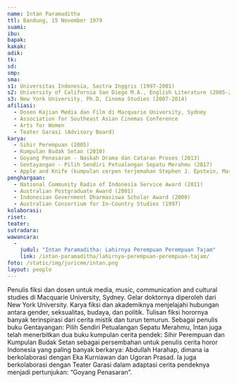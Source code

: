```yaml
---
name: Intan Paramaditha
ttl: Bandung, 15 November 1979
suami:
ibu:
bapak:
kakak:
adik:
tk:
sd:
smp:
sma:
s1: Universitas Indonesia, Sastra Inggris (1997-2001)
s2: University of California San Diego M.A., English Literature (2005-2007)
s3: New York University, Ph.D, Cinema Studies (2007-2014)
afiliasi:
  - Dosen Kajian Media dan Film di Macquarie University, Sydney
  - Association for Southeast Asian Cinemas Conference
  - Arts for Women
  - Teater Garasi (Advisory Board)
karya:
  - Sihir Perempuan (2005)
  - Kumpulan Budak Setan (2010)
  - Goyang Penasaran - Naskah Drama dan Cataran Proses (2013)
  - Gentayangan - Pilih Sendiri Petualangan Sepatu Merahmu (2017)
  - Apple and Knife (kumpulan cerpen terjemahan Stephen J. Epstein, Maret 2018)
penghargaan:
  - National Community Radio of Indonesia Service Award (2011)
  - Australian Postgraduate Award (2001)
  - Indonesian Government Dharmasiswa Scholar Award (2000)
  - Australian Consortium for In-Country Studies (1997)
kolaborasi:
riset:
teater:
sutradara:
wawancara:
  -
    judul: "Intan Paramaditha: Lahirnya Perempuan Perempuan Tajam"
    link: /intan-paramaditha/lahirnya-perempuan-perempuan-tajam/
foto: /static/img/juricme/intan.png
layout: people
---
```


Penulis fiksi dan dosen untuk media, music, communication and cultural studies di Macquarie University, Sydney. Gelar doktornya diperoleh dari New York University. Karya fiksi dan akademiknya menjelajahi hubungan antara gender, seksualitas, budaya, dan politik. Tulisan fiksi horornya banyak terinspirasi dari cerita mistik dan turun temurun. Sebagai penulis buku Gentayangan: Pilih Sendiri Petualangan Sepatu Merahmu, Intan juga telah menerbitkan dua buku kumpulan cerita pendek: Sihir Perempuan dan Kumpulan Budak Setan sebagai persembahan untuk penulis cerita horor Indonesia yang paling banyak berkarya: Abdullah Harahap, dimana ia berkolaborasi dengan Eka Kurniawan dan Ugoran Prasad. Ia juga berkolaborasi dengan Teater Garasi dalam adaptasi cerita pendeknya menjadi pertunjukan: “Goyang Penasaran”.

